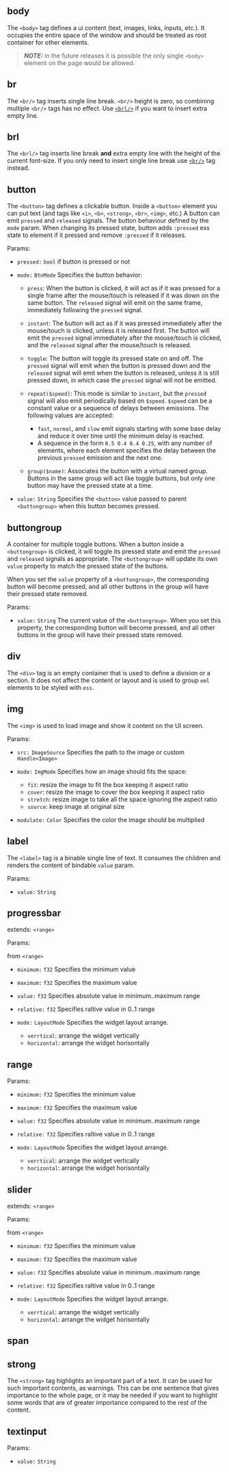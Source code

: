 ## body

The `<body>` tag defines a ui content (text, images, links, inputs, etc.).
It occupies the entire space of the window and should be treated as root
container for other elements.

> **_NOTE:_** in the future releases it is possible the only single `<body>`
> element on the page would be allowed.

<!-- widget-category: common -->


## br

The `<br/>` tag inserts single line break. `<br/>` height is
zero, so combining multiple `<br/>` tags has no effect. Use
[`<brl/>`](BrlWidget) if you want to insert extra empty line.


## brl

The `<brl/>` tag inserts line break **and** extra empty line
with the height of the current font-size. If you only need
to insert single line break use [`<br/>`](br) tag instead.


## button

The `<button>` tag defines a clickable button.
Inside a `<button>` element you can put text (and tags
like `<i>`, `<b>`, `<strong>`, `<br>`, `<img>`, etc.)
A button can emit `pressed` and `released` signals.
The button behaviour defined by the `mode` param.
When changing its pressed state, button adds `:pressed` ess
state to element if it pressed and remove `:pressed` if it releases.


Params:

- `pressed:` `bool`
if button is pressed or not
 
- `mode:` `BtnMode`
Specifies the button behavior:
  
  - `press`: When the button is clicked, it will act as if it was pressed
    for a single frame after the mouse/touch is released if it was down on
    the same button. The `released` signal will emit on the same frame,
    immediately following the `pressed` signal.
  
  - `instant`: The button will act as if it was pressed immediately after
    the mouse/touch is clicked, unless it is released first. The button will
    emit the `pressed` signal immediately after the mouse/touch is clicked,
    and the `released` signal after the mouse/touch is released.
  
  - `toggle`: The button will toggle its pressed state on and off. The
    `pressed` signal will emit when the button is pressed down and the
    `released` signal will emit when the button is released, unless it is
    still pressed down, in which case the `pressed` signal will not be
    emitted.
  
  - `repeat($speed)`: This mode is similar to `instant`, but the `pressed`
    signal will also emit periodically based on `$speed`. `$speed` can be
    a constant value or a sequence of delays between emissions. The following
    values are accepted:
    - `fast`, `normal`, and `slow` emit signals starting with some base delay
      and reduce it over time until the minimum delay is reached.
    - A sequence in the form `0.5 0.4 0.4 0.25`, with any number of elements,
      where each element specifies the delay between the previous `pressed`
      emission and the next one.
  
  - `group($name)`: Associates the button with a virtual named group. Buttons
    in the same group will act like toggle buttons, but only one button may
    have the pressed state at a time.
 
- `value:` `String`
Specifies the `<button>` value passed to parent `<buttongroup>` 
when this button becomes pressed.

## buttongroup

A container for multiple toggle buttons. When a button inside a
`<buttongroup>` is clicked, it will toggle its pressed state and emit the
`pressed` and `released` signals as appropriate. The `<buttongroup>` will
update its own `value` property to match the pressed state of the buttons.

When you set the `value` property of a `<buttongroup>`, the corresponding
button will become pressed, and all other buttons in the group will have
their pressed state removed.


Params:

- `value:` `String`
The current value of the `<buttongroup>`. When you set this property, the
corresponding button will become pressed, and all other buttons in the
group will have their pressed state removed.

## div

The `<div>` tag is an empty container that is used to define
a division or a section. It does not affect the content or layout
and is used to group `eml` elements to be styled with `ess`.


## img

The `<img>` is used to load image and show it content on the UI screen.


Params:

- `src:` `ImageSource`
Specifies the path to the image or custom `Handle<Image>`
 
- `mode:` `ImgMode`
Specifies how an image should fits the space:
  - `fit`: resize the image to fit the box keeping it aspect ratio
  - `cover`: resize the image to cover the box keeping it aspect ratio
  - `stretch`: resize image to take all the space ignoring the aspect ratio
  - `source`: keep image at original size
 
- `modulate:` `Color`
Specifies the color the image should be multiplied

## label

The `<label>` tag is a binable single line of text. It consumes
the children and renders the content of bindable `value` param.


Params:

- `value:` `String`

## progressbar

extends: `<range>`


Params:

from `<range>`
- `minimum:` `f32`
Specifies the minimum value
 
- `maximum:` `f32`
Specifies the maximum value
 
- `value:` `f32`
Specifies absolute value in minimum..maximum range
 
- `relative:` `f32`
Specifies raltive value in 0..1 range
 
- `mode:` `LayoutMode`
Specifies the widget layout arrange.
  
  - `verrtical`: arrange the widget vertically
  - `horizontal`: arrange the widget horisontally

## range

Params:

- `minimum:` `f32`
Specifies the minimum value
 
- `maximum:` `f32`
Specifies the maximum value
 
- `value:` `f32`
Specifies absolute value in minimum..maximum range
 
- `relative:` `f32`
Specifies raltive value in 0..1 range
 
- `mode:` `LayoutMode`
Specifies the widget layout arrange.
  
  - `verrtical`: arrange the widget vertically
  - `horizontal`: arrange the widget horisontally

## slider

extends: `<range>`


Params:

from `<range>`
- `minimum:` `f32`
Specifies the minimum value
 
- `maximum:` `f32`
Specifies the maximum value
 
- `value:` `f32`
Specifies absolute value in minimum..maximum range
 
- `relative:` `f32`
Specifies raltive value in 0..1 range
 
- `mode:` `LayoutMode`
Specifies the widget layout arrange.
  
  - `verrtical`: arrange the widget vertically
  - `horizontal`: arrange the widget horisontally

## span

## strong

The `<strong>` tag highlights an important part of a text. It can be used
for such important contents, as warnings. This can be one sentence that gives
importance to the whole page, or it may be needed if you want to highlight
some words that are of greater importance compared to the rest of the content.


## textinput

Params:

- `value:` `String`

